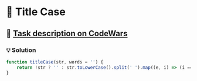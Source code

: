 # 📝 Title Case

## 🔗 [Task description on CodeWars](https://www.codewars.com/kata/5202ef17a402dd033c000009)

### 💡 Solution

```javascript
function titleCase(str, words = '') {
    return !str ? '' : str.toLowerCase().split(' ').map((e, i) => (i === 0 || !words.toLowerCase().split(' ').includes(e)) ? e.replace(/./, c => c.toUpperCase()) : e).join(' ');
}
```

